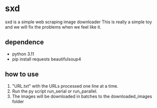 # sxd
sxd is a simple web scraping image downloader
This is really a simple toy and we will fix the problems when we feel like it.

## dependence
- python 3.11
- pip install requests beautifulsoup4

## how to use
1. "URL.txt" with the URLs processed one line at a time.
1. Run the py script run_serial or run_parallel.
1. The images will be downloaded in batches to the downloaded_images folder
